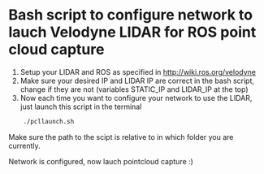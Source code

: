 # Bash script to configure network to lauch Velodyne LIDAR for ROS point cloud capture

1. Setup your LIDAR and ROS as specified in http://wiki.ros.org/velodyne
2. Make sure your desired IP and LIDAR IP are correct in the bash script, change if they are not (variables STATIC_IP and LIDAR_IP at the top)
3. Now each time you want to configure your network to use the LIDAR, just launch this script in the terminal

```bash
	./pcllaunch.sh
```

Make sure the path to the scipt is relative to in which folder you are currently.

Network is configured, now lauch pointcloud capture :)
